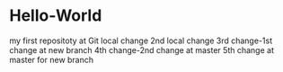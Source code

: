# Hello-World
my first repositoty at Git
local change
2nd local change
3rd change-1st change at new branch
4th change-2nd change at master
5th change at master for new branch